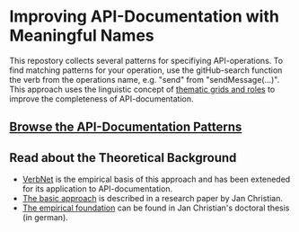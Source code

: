 # Improving API-Documentation with Meaningful Names

This repostory collects several patterns for specifiying API-operations. To find matching patterns for your operation, use the gitHub-search function the verb from the operations name, e.g. "send" from "sendMessage(...)". This approach uses the linguistic concept of [thematic grids and roles](https://en.wikipedia.org/wiki/Theta_role) to improve the completeness of API-documentation.

## [Browse the API-Documentation Patterns](PatternCatalogue.md)

## Read about the Theoretical Background
  
  - [VerbNet](http://verbs.colorado.edu/~mpalmer/projects/verbnet.html) is the empirical basis of this approach and has been exteneded for its application to API-documentation.
  - [The basic approach](https://nats-www.informatik.uni-hamburg.de/pub/User/JanChristianKrause/SETP-10-Pub.pdf) is described in a research paper by Jan Christian.
  - [The empirical foundation](http://ediss.sub.uni-hamburg.de/volltexte/2014/7022/) can be found in Jan Christian's doctoral thesis (in german).
